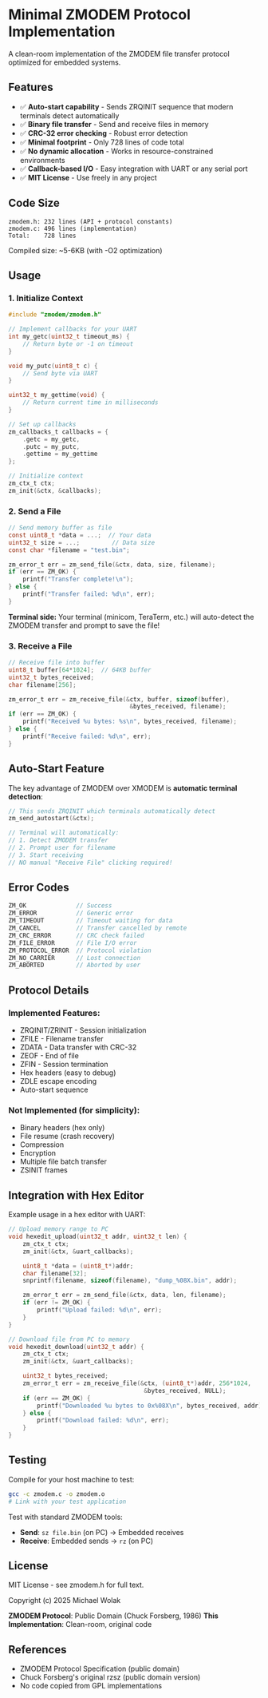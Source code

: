 # Minimal ZMODEM Protocol Implementation

A clean-room implementation of the ZMODEM file transfer protocol optimized for embedded systems.

## Features

- ✅ **Auto-start capability** - Sends ZRQINIT sequence that modern terminals detect automatically
- ✅ **Binary file transfer** - Send and receive files in memory
- ✅ **CRC-32 error checking** - Robust error detection
- ✅ **Minimal footprint** - Only 728 lines of code total
- ✅ **No dynamic allocation** - Works in resource-constrained environments
- ✅ **Callback-based I/O** - Easy integration with UART or any serial port
- ✅ **MIT License** - Use freely in any project

## Code Size

```
zmodem.h: 232 lines (API + protocol constants)
zmodem.c: 496 lines (implementation)
Total:    728 lines
```

Compiled size: ~5-6KB (with -O2 optimization)

## Usage

### 1. Initialize Context

```c
#include "zmodem/zmodem.h"

// Implement callbacks for your UART
int my_getc(uint32_t timeout_ms) {
    // Return byte or -1 on timeout
}

void my_putc(uint8_t c) {
    // Send byte via UART
}

uint32_t my_gettime(void) {
    // Return current time in milliseconds
}

// Set up callbacks
zm_callbacks_t callbacks = {
    .getc = my_getc,
    .putc = my_putc,
    .gettime = my_gettime
};

// Initialize context
zm_ctx_t ctx;
zm_init(&ctx, &callbacks);
```

### 2. Send a File

```c
// Send memory buffer as file
const uint8_t *data = ...;  // Your data
uint32_t size = ...;         // Data size
const char *filename = "test.bin";

zm_error_t err = zm_send_file(&ctx, data, size, filename);
if (err == ZM_OK) {
    printf("Transfer complete!\n");
} else {
    printf("Transfer failed: %d\n", err);
}
```

**Terminal side:** Your terminal (minicom, TeraTerm, etc.) will auto-detect the ZMODEM transfer and prompt to save the file!

### 3. Receive a File

```c
// Receive file into buffer
uint8_t buffer[64*1024];  // 64KB buffer
uint32_t bytes_received;
char filename[256];

zm_error_t err = zm_receive_file(&ctx, buffer, sizeof(buffer),
                                  &bytes_received, filename);
if (err == ZM_OK) {
    printf("Received %u bytes: %s\n", bytes_received, filename);
} else {
    printf("Receive failed: %d\n", err);
}
```

## Auto-Start Feature

The key advantage of ZMODEM over XMODEM is **automatic terminal detection**:

```c
// This sends ZRQINIT which terminals automatically detect
zm_send_autostart(&ctx);

// Terminal will automatically:
// 1. Detect ZMODEM transfer
// 2. Prompt user for filename
// 3. Start receiving
// NO manual "Receive File" clicking required!
```

## Error Codes

```c
ZM_OK              // Success
ZM_ERROR           // Generic error
ZM_TIMEOUT         // Timeout waiting for data
ZM_CANCEL          // Transfer cancelled by remote
ZM_CRC_ERROR       // CRC check failed
ZM_FILE_ERROR      // File I/O error
ZM_PROTOCOL_ERROR  // Protocol violation
ZM_NO_CARRIER      // Lost connection
ZM_ABORTED         // Aborted by user
```

## Protocol Details

### Implemented Features:
- ZRQINIT/ZRINIT - Session initialization
- ZFILE - Filename transfer
- ZDATA - Data transfer with CRC-32
- ZEOF - End of file
- ZFIN - Session termination
- Hex headers (easy to debug)
- ZDLE escape encoding
- Auto-start sequence

### Not Implemented (for simplicity):
- Binary headers (hex only)
- File resume (crash recovery)
- Compression
- Encryption
- Multiple file batch transfer
- ZSINIT frames

## Integration with Hex Editor

Example usage in a hex editor with UART:

```c
// Upload memory range to PC
void hexedit_upload(uint32_t addr, uint32_t len) {
    zm_ctx_t ctx;
    zm_init(&ctx, &uart_callbacks);

    uint8_t *data = (uint8_t*)addr;
    char filename[32];
    snprintf(filename, sizeof(filename), "dump_%08X.bin", addr);

    zm_error_t err = zm_send_file(&ctx, data, len, filename);
    if (err != ZM_OK) {
        printf("Upload failed: %d\n", err);
    }
}

// Download file from PC to memory
void hexedit_download(uint32_t addr) {
    zm_ctx_t ctx;
    zm_init(&ctx, &uart_callbacks);

    uint32_t bytes_received;
    zm_error_t err = zm_receive_file(&ctx, (uint8_t*)addr, 256*1024,
                                      &bytes_received, NULL);
    if (err == ZM_OK) {
        printf("Downloaded %u bytes to 0x%08X\n", bytes_received, addr);
    } else {
        printf("Download failed: %d\n", err);
    }
}
```

## Testing

Compile for your host machine to test:

```bash
gcc -c zmodem.c -o zmodem.o
# Link with your test application
```

Test with standard ZMODEM tools:
- **Send**: `sz file.bin` (on PC) → Embedded receives
- **Receive**: Embedded sends → `rz` (on PC)

## License

MIT License - see zmodem.h for full text.

Copyright (c) 2025 Michael Wolak

**ZMODEM Protocol**: Public Domain (Chuck Forsberg, 1986)
**This Implementation**: Clean-room, original code

## References

- ZMODEM Protocol Specification (public domain)
- Chuck Forsberg's original rzsz (public domain version)
- No code copied from GPL implementations
